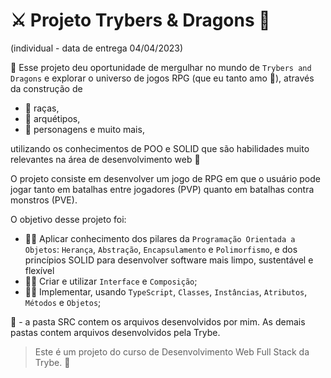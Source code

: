 # :crossed_swords: Projeto Trybers & Dragons :dragon:

(individual - data de entrega 04/04/2023)

:game_die: Esse projeto deu oportunidade de mergulhar no mundo de `Trybers and Dragons` e explorar o universo de jogos RPG (que eu tanto amo :sparkling_heart:), através da construção de 
- :elf:  raças, 
-  :mage:  arquétipos, 
- :japanese_ogre: personagens e muito mais, 

utilizando os conhecimentos de POO e SOLID que são habilidades muito relevantes na área de desenvolvimento web :fairy:

O projeto consiste em desenvolver um jogo de RPG em que o usuário pode jogar tanto em batalhas entre jogadores (PVP) quanto em batalhas contra monstros (PVE).

O objetivo desse projeto foi:
-  :elf_woman: Aplicar conhecimento dos pilares da  `Programação Orientada a Objetos`:  `Herança`,  `Abstração`,  `Encapsulamento`  e  `Polimorfismo`, e dos princípios SOLID para  desenvolver software mais limpo, sustentável e flexível
-  :mage_man: Criar e utilizar  `Interface` e `Composição`;    
- :fairy_woman:  Implementar,  usando  `TypeScript`,  `Classes`,  `Instâncias`,  `Atributos`,  `Métodos`  e  `Objetos`;

:rotating_light: - a pasta SRC contem os arquivos desenvolvidos por mim. As demais pastas contem arquivos desenvolvidos pela Trybe.
>Este é um projeto do curso de Desenvolvimento Web Full Stack da Trybe. :dragon_face:
